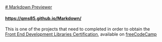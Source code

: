 [# Markdown Previewer](https://qms85.github.io/Markdown/)
 #### https://qms85.github.io/Markdown/

This is one of the projects that need to completed in order to obtain the 
[Front End Development Libraries Certification](https://www.freecodecamp.org/certification/Jonathan_Peters/front-end-development-libraries), available on [freeCodeCamp](https://www.freecodecamp.org/learn/front-end-development-libraries/)

